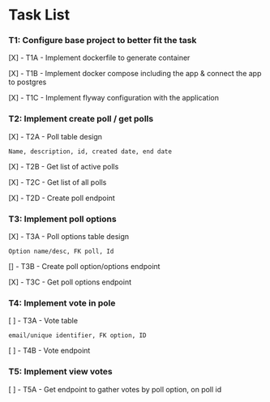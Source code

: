 # Task List

### T1: Configure base project to better fit the task
[X] - T1A - Implement dockerfile to generate container

[X] - T1B - Implement docker compose including the app & connect the app to postgres

[X] - T1C - Implement flyway configuration with the application

### T2: Implement create poll / get polls
[X] - T2A - Poll table design

    Name, description, id, created date, end date

[X] - T2B - Get list of active polls

[X] - T2C - Get list of all polls

[X] - T2D - Create poll endpoint


### T3: Implement poll options
[X] - T3A - Poll options table design

    Option name/desc, FK poll, Id

[] - T3B - Create poll option/options endpoint

[X] - T3C - Get poll options endpoint

### T4: Implement vote in pole
[ ] - T3A - Vote table

    email/unique identifier, FK option, ID

[ ] - T4B - Vote endpoint

### T5: Implement view votes
[ ] - T5A - Get endpoint to gather votes by poll option, on poll id



